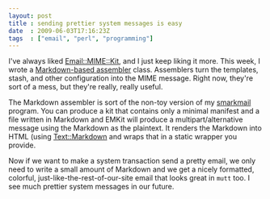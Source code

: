 ```yaml
---
layout: post
title : sending prettier system messages is easy
date  : 2009-06-03T17:16:23Z
tags  : ["email", "perl", "programming"]
---
```

I've always liked
[Email::MIME::Kit](http://search.cpan.org/dist/Email-MIME-Kit), and I just keep
liking it more.  This week, I wrote a [Markdown-based
assembler](http://search.cpan.org/dist/Email-MIME-Kit-Assembler-Markdown/)
class.  Assemblers turn the templates, stash, and other configuration into the
MIME message.  Right now, they're sort of a mess, but they're really, really
useful.

The Markdown assembler is sort of the non-toy version of my
[smarkmail](http://search.cpan.org/dist/App-Smarkmail) program.  You can
produce a kit that contains only a minimal manifest and a file written in
Markdown and EMKit will produce a multipart/alternative message using the
Markdown as the plaintext.  It renders the Markdown into HTML (using
[Text::Markdown](http://search.cpan.org/dist/Text-Markdown) and wraps that in a
static wrapper you provide.

Now if we want to make a system transaction send a pretty email, we only need
to write a small amount of Markdown and we get a nicely formatted, colorful,
just-like-the-rest-of-our-site email that looks great in `mutt` too.  I see
much prettier system messages in our future.

